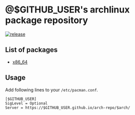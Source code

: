 # @$GITHUB_USER's archlinux package repository

[![release](https://github.com/$GITHUB_USER/arch-repo/workflows/release/badge.svg)](https://github.com/$GITHUB_USER/arch-repo/actions?query=workflow%3Arelease)

## List of packages

- [x86_64](https://github.com/$GITHUB_USER/arch-repo/tree/gh-pages/x86_64)

## Usage

Add following lines to your `/etc/pacman.conf`.

```
[$GITHUB_USER]
SigLevel = Optional
Server = https://$GITHUB_USER.github.io/arch-repo/$arch/
```
